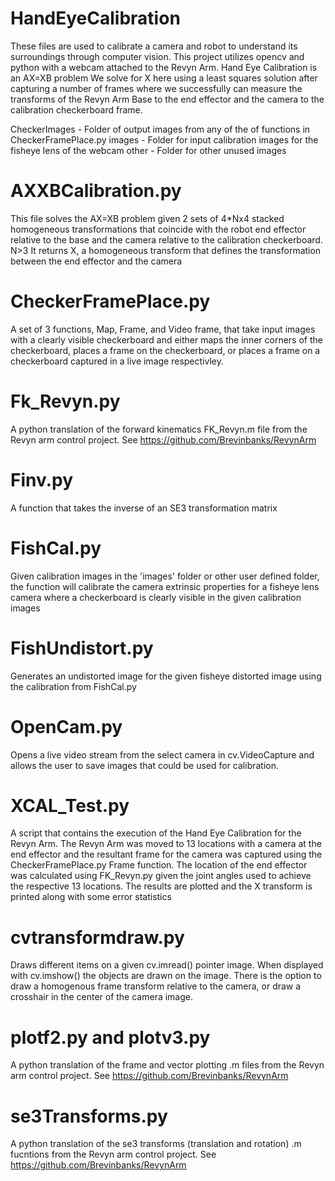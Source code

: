 # HandEyeCalibration

These files are used to calibrate a camera and robot to understand its surroundings through computer vision. This project utilizes opencv and python with a webcam attached to the Revyn Arm.
Hand Eye Calibration is an AX=XB problem We solve for X here using a least squares solution after capturing a number of frames where we successfully can measure the transforms of the Revyn Arm Base to the end effector and the camera to the calibration checkerboard frame.

CheckerImages - Folder of output images from any of the of functions in CheckerFramePlace.py
images - Folder for input calibration images for the fisheye lens of the webcam
other - Folder for other unused images

# AXXBCalibration.py
This file solves the AX=XB problem given 2 sets of 4*Nx4 stacked homogeneous transformations that coincide with the robot end effector relative to the base and the camera relative to the calibration checkerboard. N>3
It returns X, a homogeneous transform that defines the transformation between the end effector and the camera

# CheckerFramePlace.py
A set of 3 functions, Map, Frame, and Video frame, that take input images with a clearly visible checkerboard and either maps the inner corners of the checkerboard, places a frame on the checkerboard, or places a frame on a checkerboard captured in a live image respectivley.

# Fk_Revyn.py
A python translation of the forward kinematics FK_Revyn.m file from the Revyn arm control project. See https://github.com/Brevinbanks/RevynArm

# Finv.py
A function that takes the inverse of an SE3 transformation matrix

# FishCal.py
Given calibration images in the 'images' folder or other user defined folder, the function will calibrate the camera extrinsic properties for a fisheye lens camera where a checkerboard is clearly visible in the given calibration images

# FishUndistort.py
Generates an undistorted image for the given fisheye distorted image using the calibration from FishCal.py

# OpenCam.py
Opens a live video stream from the select camera in cv.VideoCapture and allows the user to save images that could be used for calibration.

# XCAL_Test.py
A script that contains the execution of the Hand Eye Calibration for the Revyn Arm. The Revyn Arm was moved to 13 locations with a camera at the end effector and the resultant frame for the camera was captured using the CheckerFramePlace.py Frame function. The location of the end effector was calculated using FK_Revyn.py given the joint angles used to achieve the respective 13 locations. The results are plotted and the X transform is printed along with some error statistics

# cvtransformdraw.py
Draws different items on a given cv.imread() pointer image. When displayed with cv.imshow() the objects are drawn on the image. There is the option to draw a homogenous frame transform relative to the camera, or draw a crosshair in the center of the camera image.

# plotf2.py and plotv3.py 
A python translation of the frame and vector plotting .m files from the Revyn arm control project. See https://github.com/Brevinbanks/RevynArm

# se3Transforms.py
A python translation of the se3 transforms (translation and rotation) .m fucntions from the Revyn arm control project. See https://github.com/Brevinbanks/RevynArm





